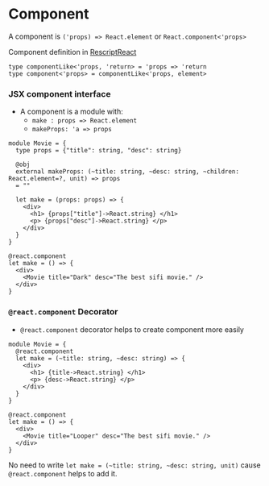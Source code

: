 # Component

A component is `('props) => React.element` or `React.component<'props>`

Component definition in [RescriptReact](https://github.com/rescript-lang/rescript-react/blob/v0.10.3/src/React.res)
```reasonml
type componentLike<'props, 'return> = 'props => 'return
type component<'props> = componentLike<'props, element>
```

### JSX component interface
- A component is a module with: 
  - `make : props => React.element`
  - `makeProps: 'a => props`
```reasonml
module Movie = {
  type props = {"title": string, "desc": string}
  
  @obj
  external makeProps: (~title: string, ~desc: string, ~children: React.element=?, unit) => props 
  = ""
  
  let make = (props: props) => {
    <div>
      <h1> {props["title"]->React.string} </h1>
      <p> {props["desc"]->React.string} </p>
    </div>
  }
}

@react.component
let make = () => {
  <div>
    <Movie title="Dark" desc="The best sifi movie." />
  </div>
}
```

### `@react.component` Decorator
- `@react.component` decorator helps to create component more easily
```reasonml
module Movie = {
  @react.component
  let make = (~title: string, ~desc: string) => {
    <div>
      <h1> {title->React.string} </h1>
      <p> {desc->React.string} </p>
    </div>
  }
}

@react.component
let make = () => {
  <div>
    <Movie title="Looper" desc="The best sifi movie." />
  </div>
}
```
No need to write `let make = (~title: string, ~desc: string, unit)` cause `@react.component` helps to add it.

